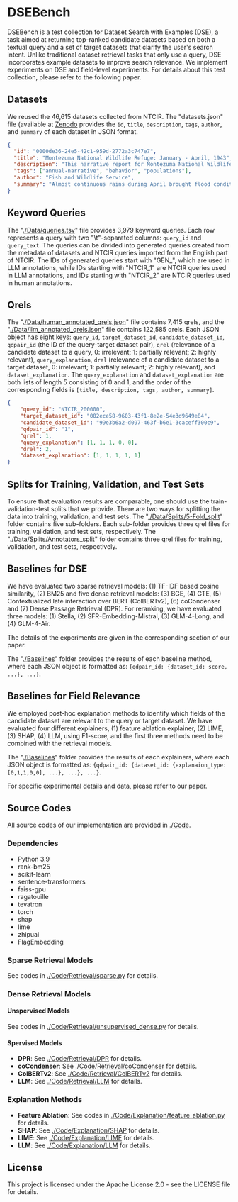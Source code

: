 # DSEBench

DSEBench is a test collection for Dataset Search with Examples (DSE), a task aimed at returning top-ranked candidate datasets based on both a textual query and a set of target datasets that clarify the user's search intent. Unlike traditional dataset retrieval tasks that only use a query, DSE incorporates example datasets to improve search relevance.  We implement experiments on DSE and field-level experiments. For details about this test collection, please refer to the following paper.


## Datasets

We reused the 46,615 datasets collected from NTCIR. The "datasets.json" file (available at [Zenodo](https://zenodo.org/records/13309568) provides the `id`, `title`, `description`, `tags`, `author`, and `summary` of each dataset in JSON format.

```json
{ 
  "id": "0000de36-24e5-42c1-959d-2772a3c747e7", 
  "title": "Montezuma National Wildlife Refuge: January - April, 1943", 
  "description": "This narrative report for Montezuma National Wildlife Refuge outlines Refuge accomplishments from January through April of 1943. ...", 
  "tags": ["annual-narrative", "behavior", "populations"], 
  "author": "Fish and Wildlife Service", 
  "summary": "Almost continuous rains during April brought flood conditions to the Clyde River as well as to the refuge storage pool. Cayuga Lake is at its highest level in about ton years. ..."
}
```

## Keyword Queries

The "[./Data/queries.tsv](./Data/queries.tsv)" file provides 3,979 keyword queries. Each row represents a query with two "\t"-separated columns: `query_id` and `query_text`. The queries can be divided into generated queries created from the metadata of datasets and NTCIR queries imported from the English part of NTCIR. The IDs of generated queries start with "GEN_", which are used in LLM annotations, while IDs starting with "NTCIR_1" are NTCIR queries used in LLM annotations, and IDs starting with "NTCIR_2" are NTCIR queries used in human annotations.

## Qrels

The "[./Data/human_annotated_qrels.json](./Data/human_annotated_qrels.json)" file contains 7,415 qrels, and the "[./Data/llm_annotated_qrels.json](./Data/llm_annotated_qrels.json)" file contains 122,585 qrels. Each JSON object has eight keys: `query_id`, `target_dataset_id`, `candidate_dataset_id`, `qdpair_id` (the ID of the query-target dataset pair), `qrel` (relevance of a candidate dataset to a query, 0: irrelevant; 1: partially relevant; 2: highly relevant), `query_explanation`, `drel` (relevance of a candidate dataset to a target dataset, 0: irrelevant; 1: partially relevant; 2: highly relevant), and `dataset_explanation`. The `query_explanation` and `dataset_explanation` are both lists of length 5 consisting of 0 and 1, and the order of the corresponding fields is `[title, description, tags, author, summary]`.


```json
{
    "query_id": "NTCIR_200000", 
    "target_dataset_id": "002ece58-9603-43f1-8e2e-54e3d9649e84", 
    "candidate_dataset_id": "99e3b6a2-d097-463f-b6e1-3caceff300c9", 
    "qdpair_id": "1", 
    "qrel": 1, 
    "query_explanation": [1, 1, 1, 0, 0], 
    "drel": 2, 
    "dataset_explanation": [1, 1, 1, 1, 1]
}
```

## Splits for Training, Validation, and Test Sets

To ensure that evaluation results are comparable, one should use the train-validation-test splits that we provide. There are two ways for splitting the data into training, validation, and test sets. The "[./Data/Splits/5-Fold_split](./Data/Splits/5-Fold_split)" folder contains five sub-folders. Each sub-folder provides three qrel files for training, validation, and test sets, respectively. The "[./Data/Splits/Annotators_split](./Data/Splits/Annotators_split)" folder contains three qrel files for training, validation, and test sets, respectively.


## Baselines for DSE

We have evaluated two sparse retrieval models: (1) TF-IDF based cosine similarity, (2) BM25 and five dense retrieval models: (3) BGE, (4) GTE, (5) Contextualized late interaction over BERT (ColBERTv2), (6) coCondenser and (7) Dense Passage Retrieval (DPR). For reranking, we have evaluated three models: (1) Stella, (2) SFR-Embedding-Mistral, (3) GLM-4-Long, and (4) GLM-4-Air.

The details of the experiments are given in the corresponding section of our paper.

The "[./Baselines](./Baselines)" folder provides the results of each baseline method, where each JSON object is formatted as: `{qdpair_id: {dataset_id: score, ...}, ...}`.

## Baselines for Field Relevance

We employed post-hoc explanation methods to identify which fields of the candidate dataset are relevant to the query or target dataset.
We have evaluated four different explainers, (1) feature ablation explainer, (2) LIME, (3) SHAP, (4) LLM, using F1-score, and the first three methods need to be combined with the retrieval models. 

The "[./Baselines](./Baselines)" folder provides the results of each explainers, where each JSON object is formatted as: `{qdpair_id: {dataset_id: {explanaion_type: [0,1,1,0,0], ...}, ...}, ...}`.

For specific experimental details and data, please refer to our paper.


## Source Codes

All source codes of our implementation are provided in [./Code](./Code).

### Dependencies

- Python 3.9
- rank-bm25
- scikit-learn
- sentence-transformers
- faiss-gpu
- ragatouille
- tevatron
- torch
- shap
- lime
- zhipuai
- FlagEmbedding

### Sparse Retrieval Models

See codes in [./Code/Retrieval/sparse.py](./Code/Retrieval/sparse.py) for details.

### Dense Retrieval Models

#### Unspervised Models

See codes in [./Code/Retrieval/unsupervised_dense.py](./Code/Retrieval/unsupervised_dense.py) for details.

#### Spervised Models

- **DPR**: See [./Code/Retrieval/DPR](./Code/Retrieval/DPR) for details.
- **coCondenser**: See [./Code/Retrieval/coCondenser](./Code/Retrieval/coCondenser) for details.
- **ColBERTv2**: See [./Code/Retrieval/ColBERTv2](./Code/Retrieval/ColBERTv2) for details.
- **LLM**: See [./Code/Retrieval/LLM](./Code/Retrieval/LLM) for details.

### Explanation Methods

- **Feature Ablation**: See codes in [./Code/Explanation/feature_ablation.py](./Code/Explanation/feature_ablation.py) for details.
- **SHAP**: See [./Code/Explanation/SHAP](./Code/Explanation/SHAP) for details.
- **LIME**: See [./Code/Explanation/LIME](./Code/Explanation/LIME) for details.
- **LLM**: See [./Code/Explanation/LLM](./Code/Explanation/LLM) for details.

## License

This project is licensed under the Apache License 2.0 - see the LICENSE file for details.

